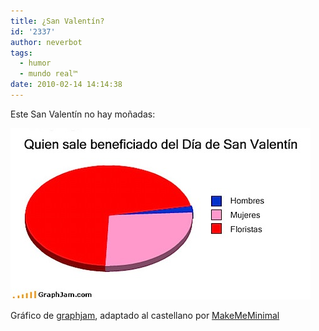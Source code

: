 ```yaml
---
title: ¿San Valentín?
id: '2337'
author: neverbot
tags:
  - humor
  - mundo real™
date: 2010-02-14 14:14:38
---
```


Este San Valentín no hay moñadas:

![201002141413.jpg](./san-valentin/201002141413.jpg)

Gráfico de [graphjam](http://graphjam.com/2010/02/12/funny-graphs-valentines-days/), adaptado al castellano por [MakeMeMinimal](http://makememinimal.com/2010/es-complicado/)